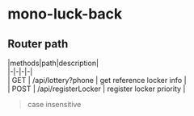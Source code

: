 # mono-luck-back

## Router path

|methods|path|description|  
|-|-|-|-|  
| GET | /api/lottery?phone | get reference locker info |  
| POST | /api/registerLocker | register locker priority |  

> case insensitive
